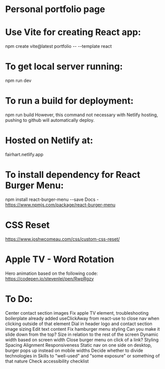 # Personal portfolio page

# Use Vite for creating React app:
npm create vite@latest portfolio -- --template react

# To get local server running:
npm run dev

# To run a build for deployment:
npm run build
However, this command not necessary with Netlify hosting, pushing to github will automatically deploy.

# Hosted on Netlify at:
fairhart.netlify.app

# To install dependency for React Burger Menu:
npm install react-burger-menu --save
Docs - https://www.npmjs.com/package/react-burger-menu

# CSS Reset
https://www.joshwcomeau.com/css/custom-css-reset/

# Apple TV - Word Rotation
Hero animation based on the following code:
https://codepen.io/stevenlei/pen/RwpRgzy

# To Do:
Center contact section images
Fix apple TV element, troubleshooting boilerplate already added
useClickAway from react-use to close nav when clicking outside of that element
Dial in header logo and contact section image sizing
Edit text content
Fix hamburger menu styling
  Can you make it slide down from the top?
  Size in relation to the rest of the screen
  Dynamic width based on screen width
Close burger menu on click of a link?
Styling
  Spacing
  Alignment
Responsiveness
  Static nav on one side on desktop, burger pops up instead on mobile widths
Decide whether to divide technologies in Skills to "well-used" and "some exposure" or something of that nature
Check accessibility checklist